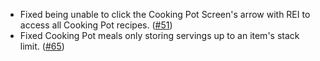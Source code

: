 - Fixed being unable to click the Cooking Pot Screen's arrow with REI to access all Cooking Pot recipes. ([#51](https://github.com/MehVahdJukaar/FarmersDelightRefabricated/issues/51))
- Fixed Cooking Pot meals only storing servings up to an item's stack limit. ([#65](https://github.com/MehVahdJukaar/FarmersDelightRefabricated/issues/65))
